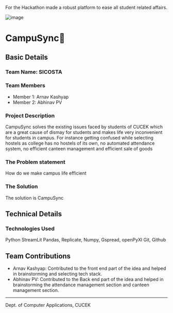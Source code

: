 For the Hackathon made a robust platform to ease all student related affairs.

![image](https://github.com/user-attachments/assets/245cd48f-c12b-4073-9f0f-14ab459c7a82)

# CampuSync🎯


## Basic Details
### Team Name: SICOSTA


### Team Members
- Member 1: Arnav Kashyap
- Member 2: Abhinav PV

### Project Description
CampuSync solves the existing issues faced by students of CUCEK which are a great cause of dismay for students and makes life very inconvenient for students in campus.
For instance getting confused while selecting hostels as college has no hostels of its own, no automated attendance system, no efficient canteen management and efficient sale of goods

### The Problem statement
How do we make campus life efficient

### The Solution
The solution is CampuSync

## Technical Details
### Technologies Used

Python
StreamLit
Pandas, Replicate, Numpy, Gspread, openPyXl
Git, Github

## Team Contributions
- Arnav Kashyap: Contributed to the front end part of the idea and helped in brainstorming and selecting tech stack.
- Abhinav PV: Contributed to the Back end part of the idea and helped in brainstorming the attendance management section and canteen management section.
---
Dept. of Computer Applications, CUCEK
